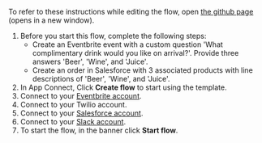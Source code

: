 To refer to these instructions while editing the flow, open [the github page](https://github.com/ot4i/app-connect-templates/blob/master/resources/markdown/Arrange%20welcome%20drinks%20for%20an%20Eventbrite%20event_instructions.md) (opens in a new window).

1. Before you start this flow, complete the following steps:
    * Create an Eventbrite event with a custom question 'What complimentary drink would you like on arrival?'. Provide three answers 'Beer', 'Wine', and 'Juice'.
    * Create an order in Salesforce with 3 associated products with line descriptions of 'Beer', 'Wine', and 'Juice'.
1. In App Connect, Click **Create flow** to start using the template.
1. Connect to your [Eventbrite account](https://ibm.biz/aaseventbrite).
1. Connect to your Twilio account.
1. Connect to your [Salesforce account](https://ibm.biz/aassalesforce).
1. Connect to your [Slack account](https://ibm.biz/aasslack).
1. To start the flow, in the banner click **Start flow**.
